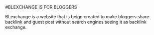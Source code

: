 #BLEXCHANGE IS FOR BLOGGERS

BLexchange is a website that is beign created to make bloggers share backlink and guest post without search engines seeing it as backlink exchange.
